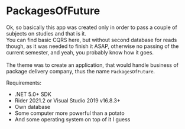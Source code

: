# PackagesOfFuture

Ok, so basically this app was created only in order to pass a couple of subjects on studies and that is it.
<br>
You can find basic CQRS here, but without second database for reads though, as it was needed to finish it ASAP, otherwise no passing of the current semester, and yeah, you probably know how it goes.
<br>
<br>
The theme was to create an application, that would handle business of package delivery company, thus the name `PackagesOfFuture`.

Requirements:
<ul>
  <li>.NET 5.0+ SDK</li>
  <li>Rider 2021.2 or Visual Studio 2019 v16.8.3+</li>
  <li>Own database</li>
  <li>Some computer more powerful than a potato</li>
  <li>And some operating system on top of it I guess</li>
</ul>
